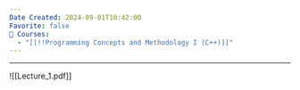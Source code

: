 ```yaml
---
Date Created: 2024-09-01T10:42:00
Favorite: false
📕 Courses:
  - "[[!!Programming Concepts and Methodology I (C++)]]"
---
```

---
![[Lecture_1.pdf]]